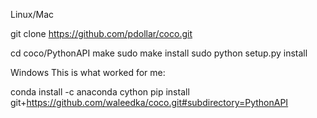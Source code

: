 
Linux/Mac

git clone https://github.com/pdollar/coco.git

cd coco/PythonAPI
make
sudo make install
sudo python setup.py install





Windows
This is what worked for me:

conda install -c anaconda cython
pip install git+https://github.com/waleedka/coco.git#subdirectory=PythonAPI